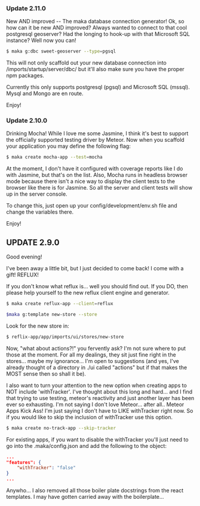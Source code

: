 ### Update 2.11.0
New AND improved -- The maka database connection generator!  Ok, so how can it be new AND improved?
Always wanted to connect to that cool postgresql geoserver?  Had the longing to hook-up with that Microsoft SQL instance?  Well now you can!

```sh
$ maka g:dbc sweet-geoserver --type=pgsql
```

This will not only scaffold out your new database connection into /imports/startup/server/dbc/ but it'll also make sure you have the proper npm packages.

Currently this only supports postgresql (pgsql) and Microsoft SQL (mssql).  Mysql and Mongo are en route.

Enjoy!


### Update 2.10.0
Drinking Mocha! While I love me some Jasmine, I think it's best to support the officially supported testing driver by Meteor.  Now when you scaffold your application you may define the following flag:
```sh
$ maka create mocha-app --test=mocha
```
At the moment, I don't have it configured with coverage reports like I do with Jasmine, but that's on the list.  Also, Mocha runs in headless browser mode because there isn't a nice way to display the client tests to the browser like there is for Jasmine.  So all the server and client tests will show up in the server console.

To change this, just open up your config/development/env.sh file and change the variables there.


Enjoy!

## UPDATE 2.9.0
Good evening!

I've been away a little bit, but I just decided to come back! I come with a gift!  REFLUX!

If you don't know what reflux is... well you should find out.  If you DO, then please help yourself to the new
reflux client engine and generator.

```sh
$ maka create reflux-app --client=reflux
```

```sh
$maka g:template new-store --store
```

Look for the new store in:
```sh
$ reflix-app/app/imports/ui/stores/new-store
```

Now, "what about actions?!" you fervently ask?  I'm not sure where to put those at the moment.  For all my dealings, they
sit just fine right in the stores... maybe my ignorance... I'm open to suggestions (and yes, I've already thought of a
directory in ./ui called "actions" but if that makes the MOST sense then so shall it be).

I also want to turn your attention to the new option when creating apps to NOT include 'withTracker'.  I've thought about
this long and hard... and I find that trying to use testing, meteor's reactivity and just another layer has been ever so
exhausting.  I'm not saying I don't love Meteor... after all.. Meteor Apps Kick Ass!  I'm just saying I don't have to
LIKE withTracker right now.  So if you would like to skip the inclusion of withTracker use this option.

```sh
$ maka create no-track-app --skip-tracker
```

For existing apps, if you want to disable the withTracker you'll just need to go into the .maka/config.json and add the following to the object:

```json
...
"features": {
    "withTracker": "false"
}
...
```


Anywho... I also removed all those boiler plate docstrings from the react templates. I may have gotten carried away with the boilerplate... 
